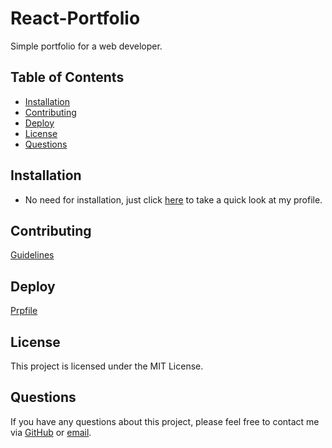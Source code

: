 # React-Portfolio
 Simple portfolio for a web developer.
## Table of Contents
- [Installation](#installation)
- [Contributing](#contributing)
- [Deploy](#deploy)
- [License](#license)
- [Questions](#questions)

## Installation
- No need for installation, just click [here](https://luisfgarcian.github.io/React-Portfolio/) to take a quick look at my profile.

## Contributing
[Guidelines](https://www.contributor-covenant.org/version/1/4/code-of-conduct/)

## Deploy
[Prpfile](https://luisfgarcian.github.io/React-Portfolio/)

## License
This project is licensed under the MIT License.

## Questions
If you have any questions about this project, please feel free to contact me via [GitHub](https://github.com/LuisFGarciaN) or [email](mailto:luisluisfgarcia096@gmail.com).
